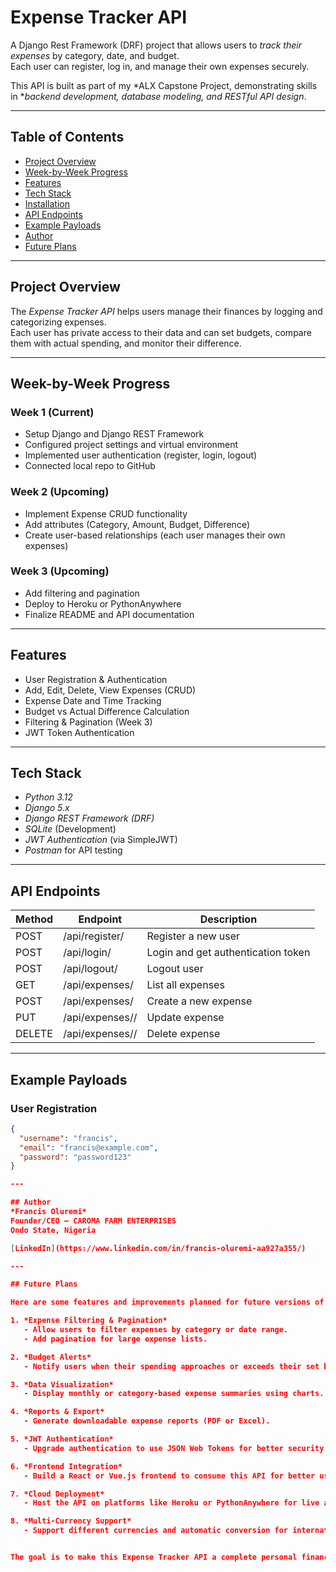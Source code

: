 # Expense Tracker API

A Django Rest Framework (DRF) project that allows users to *track their expenses* by category, date, and budget.  
Each user can register, log in, and manage their own expenses securely.  

This API is built as part of my *ALX Capstone Project, demonstrating skills in **backend development, database modeling, and RESTful API design*.

---

## Table of Contents

- [Project Overview](#-project-overview)
- [Week-by-Week Progress](#-week-by-week-progress)
- [Features](#-features)
- [Tech Stack](#-tech-stack)
- [Installation](#-installation)
- [API Endpoints](#-api-endpoints)
- [Example Payloads](#-example-payloads)
- [Author](#-author)
- [Future Plans](#-future-plans)

---

## Project Overview

The *Expense Tracker API* helps users manage their finances by logging and categorizing expenses.  
Each user has private access to their data and can set budgets, compare them with actual spending, and monitor their difference.

---

## Week-by-Week Progress

### Week 1 (Current)
- Setup Django and Django REST Framework
- Configured project settings and virtual environment
- Implemented user authentication (register, login, logout)
- Connected local repo to GitHub

### Week 2 (Upcoming)
- Implement Expense CRUD functionality
- Add attributes (Category, Amount, Budget, Difference)
- Create user-based relationships (each user manages their own expenses)

### Week 3 (Upcoming)
- Add filtering and pagination
- Deploy to Heroku or PythonAnywhere
- Finalize README and API documentation

---

## Features

- User Registration & Authentication  
- Add, Edit, Delete, View Expenses (CRUD)  
- Expense Date and Time Tracking  
- Budget vs Actual Difference Calculation  
- Filtering & Pagination (Week 3)  
- JWT Token Authentication  

---

## Tech Stack

- *Python 3.12*
- *Django 5.x*
- *Django REST Framework (DRF)*
- *SQLite* (Development)
- *JWT Authentication* (via SimpleJWT)
- *Postman* for API testing

---

## API Endpoints

| Method | Endpoint | Description |
|--------|-----------|-------------|
| POST | /api/register/ | Register a new user |
| POST | /api/login/ | Login and get authentication token |
| POST | /api/logout/ | Logout user |
| GET | /api/expenses/ | List all expenses |
| POST | /api/expenses/ | Create a new expense |
| PUT | /api/expenses/<id>/ | Update expense |
| DELETE | /api/expenses/<id>/ | Delete expense |

---

## Example Payloads

### User Registration
```json
{
  "username": "francis",
  "email": "francis@example.com",
  "password": "password123"
}

---

## Author
*Francis Oluremi*  
Founder/CEO – CAROMA FARM ENTERPRISES 
Ondo State, Nigeria  

[LinkedIn](https://www.linkedin.com/in/francis-oluremi-aa927a355/)

---

## Future Plans

Here are some features and improvements planned for future versions of this project:

1. *Expense Filtering & Pagination*
   - Allow users to filter expenses by category or date range.
   - Add pagination for large expense lists.

2. *Budget Alerts*
   - Notify users when their spending approaches or exceeds their set budget.

3. *Data Visualization*
   - Display monthly or category-based expense summaries using charts.

4. *Reports & Export*
   - Generate downloadable expense reports (PDF or Excel).

5. *JWT Authentication*
   - Upgrade authentication to use JSON Web Tokens for better security.

6. *Frontend Integration*
   - Build a React or Vue.js frontend to consume this API for better user experience.

7. *Cloud Deployment*
   - Host the API on platforms like Heroku or PythonAnywhere for live access.

8. *Multi-Currency Support*
   - Support different currencies and automatic conversion for international users.


The goal is to make this Expense Tracker API a complete personal finance management solution.



